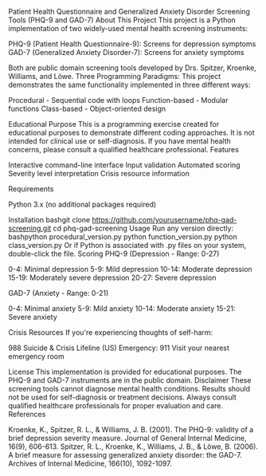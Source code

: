 Patient Health Questionnaire and Generalized Anxiety Disorder Screening Tools
(PHQ-9 and GAD-7)
About This Project
This project is a Python implementation of two widely-used mental health screening instruments:

PHQ-9 (Patient Health Questionnaire-9): Screens for depression symptoms
GAD-7 (Generalized Anxiety Disorder-7): Screens for anxiety symptoms

Both are public domain screening tools developed by Drs. Spitzer, Kroenke, Williams, and Löwe.
Three Programming Paradigms:
This project demonstrates the same functionality implemented in three different ways:

Procedural - Sequential code with loops
Function-based - Modular functions
Class-based - Object-oriented design

Educational Purpose
This is a programming exercise created for educational purposes to demonstrate different coding approaches. It is not intended for clinical use or self-diagnosis. If you have mental health concerns, please consult a qualified healthcare professional.
Features

Interactive command-line interface
Input validation
Automated scoring
Severity level interpretation
Crisis resource information

Requirements

Python 3.x (no additional packages required)

Installation
bashgit clone https://github.com/yourusername/phq-gad-screening.git
cd phq-gad-screening
Usage
Run any version directly:
bashpython procedural_version.py
python function_version.py
python class_version.py
Or if Python is associated with .py files on your system, double-click the file.
Scoring
PHQ-9 (Depression - Range: 0-27)

0-4: Minimal depression
5-9: Mild depression
10-14: Moderate depression
15-19: Moderately severe depression
20-27: Severe depression

GAD-7 (Anxiety - Range: 0-21)

0-4: Minimal anxiety
5-9: Mild anxiety
10-14: Moderate anxiety
15-21: Severe anxiety

Crisis Resources
If you're experiencing thoughts of self-harm:

988 Suicide & Crisis Lifeline (US)
Emergency: 911
Visit your nearest emergency room

License
This implementation is provided for educational purposes. The PHQ-9 and GAD-7 instruments are in the public domain.
Disclaimer
These screening tools cannot diagnose mental health conditions. Results should not be used for self-diagnosis or treatment decisions. Always consult qualified healthcare professionals for proper evaluation and care.
References

Kroenke, K., Spitzer, R. L., & Williams, J. B. (2001). The PHQ-9: validity of a brief depression severity measure. Journal of General Internal Medicine, 16(9), 606-613.
Spitzer, R. L., Kroenke, K., Williams, J. B., & Löwe, B. (2006). A brief measure for assessing generalized anxiety disorder: the GAD-7. Archives of Internal Medicine, 166(10), 1092-1097.
